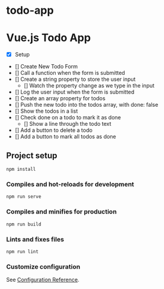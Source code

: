 # todo-app

# Vue.js Todo App

* [x] Setup
* [] Create New Todo Form
* [] Call a function when the form is submitted
* [] Create a string property to store the user input
  * [] Watch the property change as we type in the input
* [] Log the user input when the form is submitted
* [] Create an array property for todos
* [] Push the new todo into the todos array, with done: false
* [] Show the todos in a list
* [] Check done on a todo to mark it as done
  * [] Show a line through the todo text
* [] Add a button to delete a todo
* [] Add a button to mark all todos as done


## Project setup
```
npm install
```

### Compiles and hot-reloads for development
```
npm run serve
```

### Compiles and minifies for production
```
npm run build
```

### Lints and fixes files
```
npm run lint
```

### Customize configuration
See [Configuration Reference](https://cli.vuejs.org/config/).